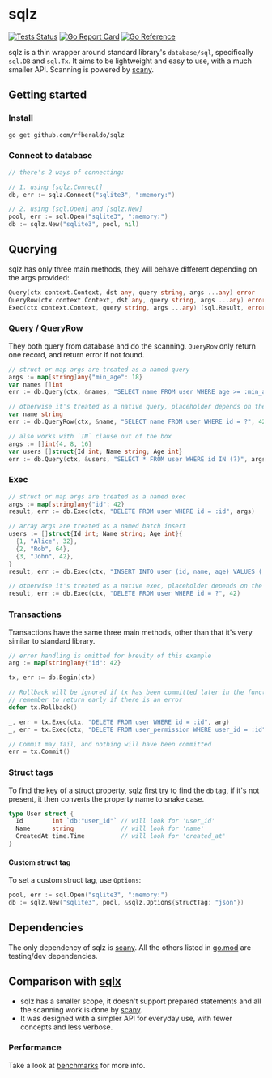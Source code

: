 # sqlz

[![Tests Status](https://github.com/rfberaldo/sqlz/actions/workflows/test.yaml/badge.svg?branch=master)](https://github.com/rfberaldo/sqlz/actions/workflows/test.yaml)
[![Go Report Card](https://goreportcard.com/badge/github.com/rfberaldo/sqlz)](https://goreportcard.com/report/github.com/rfberaldo/sqlz)
[![Go Reference](https://pkg.go.dev/badge/github.com/rfberaldo/sqlz.svg)](https://pkg.go.dev/github.com/rfberaldo/sqlz)

sqlz is a thin wrapper around standard library's `database/sql`, specifically `sql.DB` and `sql.Tx`.
It aims to be lightweight and easy to use, with a much smaller API. Scanning is powered by [scany](https://github.com/georgysavva/scany).

## Getting started

### Install

```bash
go get github.com/rfberaldo/sqlz
```

### Connect to database

```go
// there's 2 ways of connecting:

// 1. using [sqlz.Connect]
db, err := sqlz.Connect("sqlite3", ":memory:")

// 2. using [sql.Open] and [sqlz.New]
pool, err := sql.Open("sqlite3", ":memory:")
db := sqlz.New("sqlite3", pool, nil)
```

## Querying

sqlz has only three main methods, they will behave different depending on the args provided:

```go
Query(ctx context.Context, dst any, query string, args ...any) error
QueryRow(ctx context.Context, dst any, query string, args ...any) error
Exec(ctx context.Context, query string, args ...any) (sql.Result, error)
```

### Query / QueryRow

They both query from database and do the scanning.
`QueryRow` only return one record, and return error if not found.

```go
// struct or map args are treated as a named query
args := map[string]any{"min_age": 18}
var names []int
err := db.Query(ctx, &names, "SELECT name FROM user WHERE age >= :min_age", args)
```

```go
// otherwise it's treated as a native query, placeholder depends on the driver
var name string
err := db.QueryRow(ctx, &name, "SELECT name FROM user WHERE id = ?", 42)
```

```go
// also works with `IN` clause out of the box
args := []int{4, 8, 16}
var users []struct{Id int; Name string; Age int}
err := db.Query(ctx, &users, "SELECT * FROM user WHERE id IN (?)", args)
```

### Exec

```go
// struct or map args are treated as a named exec
args := map[string]any{"id": 42}
result, err := db.Exec(ctx, "DELETE FROM user WHERE id = :id", args)
```

```go
// array args are treated as a named batch insert
users := []struct{Id int; Name string; Age int}{
  {1, "Alice", 32},
  {2, "Rob", 64},
  {3, "John", 42},
}
result, err := db.Exec(ctx, "INSERT INTO user (id, name, age) VALUES (:id, :name, :age)", users)
```

```go
// otherwise it's treated as a native exec, placeholder depends on the driver
result, err := db.Exec(ctx, "DELETE FROM user WHERE id = ?", 42)
```

### Transactions

Transactions have the same three main methods, other than that it's very similar to standard library.

```go
// error handling is omitted for brevity of this example
arg := map[string]any{"id": 42}

tx, err := db.Begin(ctx)

// Rollback will be ignored if tx has been committed later in the function
// remember to return early if there is an error
defer tx.Rollback()

_, err = tx.Exec(ctx, "DELETE FROM user WHERE id = :id", arg)
_, err = tx.Exec(ctx, "DELETE FROM user_permission WHERE user_id = :id", arg)

// Commit may fail, and nothing will have been committed
err = tx.Commit()
```

### Struct tags

To find the key of a struct property, sqlz first try to find the `db` tag,
if it's not present, it then converts the property name to snake case.

```go
type User struct {
  Id        int `db:"user_id"` // will look for 'user_id'
  Name      string             // will look for 'name'
  CreatedAt time.Time          // will look for 'created_at'
}
```

#### Custom struct tag

To set a custom struct tag, use `Options`:

```go
pool, err := sql.Open("sqlite3", ":memory:")
db := sqlz.New("sqlite3", pool, &sqlz.Options{StructTag: "json"})
```

## Dependencies

The only dependency of sqlz is [scany](https://github.com/georgysavva/scany).
All the others listed in [go.mod](go.mod) are testing/dev dependencies.

## Comparison with [sqlx](https://github.com/jmoiron/sqlx)

- sqlz has a smaller scope, it doesn't support prepared statements and all the
scanning work is done by [scany](https://github.com/georgysavva/scany).
- It was designed with a simpler API for everyday use, with fewer concepts and less verbose.

### Performance

Take a look at [benchmarks](benchmarks) for more info.
